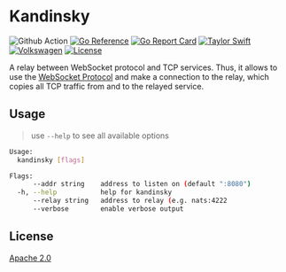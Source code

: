 # Kandinsky

![Github Action](https://github.com/katallaxie/kandinsky/workflows/main/badge.svg)
[![Go Reference](https://pkg.go.dev/badge/github.com/katallaxie/kandinsky.svg)](https://pkg.go.dev/github.com/katallaxie/kandinsky)
[![Go Report Card](https://goreportcard.com/badge/github.com/katallaxie/kandinsky)](https://goreportcard.com/report/github.com/katallaxie/kandinsky)
[![Taylor Swift](https://img.shields.io/badge/secured%20by-taylor%20swift-brightgreen.svg)](https://twitter.com/SwiftOnSecurity)
[![Volkswagen](https://auchenberg.github.io/volkswagen/volkswargen_ci.svg?v=1)](https://github.com/auchenberg/volkswagen)
[![License](https://img.shields.io/badge/License-Apache%202.0-blue.svg)](https://opensource.org/licenses/Apache-2.0)


A relay between WebSocket protocol and TCP services. Thus, it allows to use the [WebSocket Protocol](https://tools.ietf.org/html/rfc6455) and make a connection to the relay, which copies all TCP traffic from and to the relayed service.

## Usage

> use `--help` to see all available options

```bash
Usage:
  kandinsky [flags]

Flags:
      --addr string    address to listen on (default ":8080")
  -h, --help           help for kandinsky
      --relay string   address to relay (e.g. nats:4222
      --verbose        enable verbose output
```

## License
[Apache 2.0](/LICENSE)

